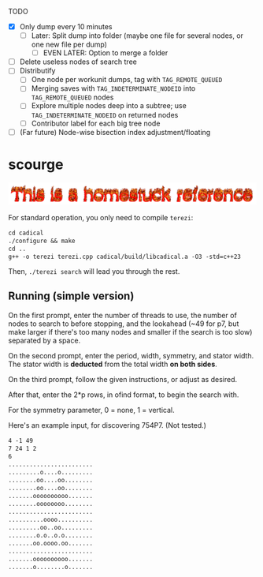 TODO 

 - [x] Only dump every 10 minutes
   - [ ] Later: Split dump into folder (maybe one file for several nodes, or one new file per dump)
     - [ ] EVEN LATER: Option to merge a folder
 - [ ] Delete useless nodes of search tree
 - [ ] Distributify
   - [ ] One node per workunit dumps, tag with `TAG_REMOTE_QUEUED`
   - [ ] Merging saves with `TAG_INDETERMINATE_NODEID` into `TAG_REMOTE_QUEUED` nodes
   - [ ] Explore multiple nodes deep into a subtree; use `TAG_INDETERMINATE_NODEID` on returned nodes
   - [ ] Contributor label for each big tree node
 - [ ] (Far future) Node-wise bisection index adjustment/floating
 
# scourge

![](scripts/test.gif)

For standard operation, you only need to compile `terezi`:

```
cd cadical
./configure && make
cd ..
g++ -o terezi terezi.cpp cadical/build/libcadical.a -O3 -std=c++23
```

Then, `./terezi search` will lead you through the rest.

## Running (simple version)

On the first prompt, enter the number of threads to use, the number of nodes to search to before stopping, and the lookahead (~49 for p7, but make larger if there's too many nodes and smaller if the search is too slow) separated by a space. 

On the second prompt, enter the period, width, symmetry, and stator width. The stator width is **deducted** from the total width **on both sides**.

On the third prompt, follow the given instructions, or adjust as desired.

After that, enter the 2*p rows, in ofind format, to begin the search with.

For the symmetry parameter, 0 = none, 1 = vertical.

Here's an example input, for discovering 754P7. (Not tested.)

```
4 -1 49
7 24 1 2
6
........................
.........o....o.........
........oo....oo........
........oo....oo........
.......oooooooooo.......
........oooooooo........
........................
..........oooo..........
.........oo..oo.........
........o.o..o.o........
.......oo.oooo.oo.......
........................
.......oooooooooo.......
.......o........o.......
```